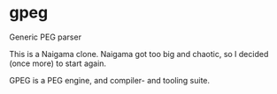 # gpeg
Generic PEG parser

This is a Naigama clone. Naigama got too big and chaotic, so I
decided (once more) to start again.

GPEG is a PEG engine, and compiler- and tooling suite.
